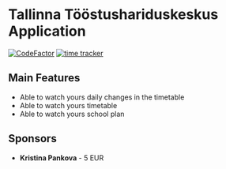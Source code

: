 # Tallinna Tööstushariduskeskus Application
[![CodeFactor](https://www.codefactor.io/repository/github/bredbrains/tthk-app/badge)](https://www.codefactor.io/repository/github/bredbrains/tthk-app)
[![time tracker](https://wakatime.com/badge/github/bredbrains/tthk-app.svg)](https://wakatime.com/badge/github/bredbrains/tthk-app)
## Main Features
* Able to watch yours daily changes in the timetable
* Able to watch yours timetable
* Able to watch yours school plan

## Sponsors
* **Kristina Pankova** - 5 EUR
